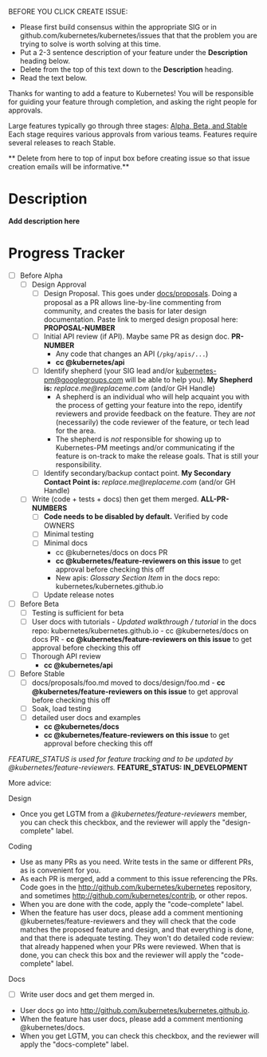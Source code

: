 
BEFORE YOU CLICK CREATE ISSUE:

- Please first build consensus within the appropriate SIG or in github.com/kubernetes/kubernetes/issues that
  that the problem you are trying to solve is worth solving at this time.
- Put a 2-3 sentence description of your feature under the **Description** heading below.
- Delete from the top of this text down to the **Description** heading.
- Read the text below.

Thanks for wanting to add a feature to Kubernetes!  You will be responsible for guiding
your feature through completion, and asking the right people for approvals.  

Large features typically go through three stages: [Alpha, Beta, and Stable](https://github.com/kubernetes/kubernetes/blob/master/docs/api.md#api-versioning)
Each stage requires various approvals from various teams.  Features require several releases
to reach Stable.


** Delete from here to top of input box before creating issue so that issue creation emails will be informative.**

# Description

**Add description here**


# Progress Tracker


- [ ] Before Alpha
    - [ ] Design Approval
      - [ ] Design Proposal.  This goes under [docs/proposals](https://github.com/kubernetes/kubernetes/docs/proposals).  Doing a proposal as a PR allows line-by-line commenting from community, and creates the basis for later design documentation.  Paste link to merged design proposal here: **PROPOSAL-NUMBER**
      - [ ] Initial API review (if API).  Maybe same PR as design doc. **PR-NUMBER**
        -  Any code that changes an API (`/pkg/apis/...`)
        -  **cc @kubernetes/api**
      - [ ] Identify shepherd (your SIG lead and/or kubernetes-pm@googlegroups.com will be able to help you). **My Shepherd is:** _replace.me@replaceme.com_ (and/or GH Handle)
        -  A shepherd is an individual who will help acquaint you with the process of getting your feature into the repo, identify reviewers and provide feedback on the feature. They are _not_ (necessarily) the code reviewer of the feature, or tech lead for the area.
        -  The shepherd is _not_ responsible for showing up to Kubernetes-PM meetings and/or communicating if the feature is on-track to make the release goals. That is still your responsibility.
      - [ ] Identify secondary/backup contact point. **My Secondary Contact Point is:** _replace.me@replaceme.com_ (and/or GH Handle)
    - [ ] Write (code + tests + docs) then get them merged.  **ALL-PR-NUMBERS**
      - [ ] **Code needs to be disabled by default.**   Verified by code OWNERS
      - [ ] Minimal testing
      - [ ] Minimal docs
        - cc @kubernetes/docs on docs PR
        - **cc @kubernetes/feature-reviewers on this issue** to get approval before checking this off
        - New apis: *Glossary Section Item* in the docs repo: kubernetes/kubernetes.github.io
      - [ ] Update release notes
- [ ] Before Beta
  - [ ] Testing is sufficient for beta
  - [ ] User docs with tutorials
        - *Updated walkthrough / tutorial* in the docs repo: kubernetes/kubernetes.github.io
        - cc @kubernetes/docs on docs PR
        - **cc @kubernetes/feature-reviewers on this issue** to get approval before checking this off
  - [ ] Thorough API review
    - **cc @kubernetes/api**
- [ ] Before Stable
  - [ ] docs/proposals/foo.md moved to docs/design/foo.md 
        - **cc @kubernetes/feature-reviewers on this issue** to get approval before checking this off
  - [ ] Soak, load testing 			
  - [ ] detailed user docs and examples
    - **cc @kubernetes/docs**
    - **cc @kubernetes/feature-reviewers on this issue** to get approval before checking this off

*FEATURE_STATUS is used for feature tracking and to be updated by @kubernetes/feature-reviewers.*
**FEATURE_STATUS: IN_DEVELOPMENT**

More advice:

Design
   - Once you get LGTM from a *@kubernetes/feature-reviewers* member, you can check this checkbox, and the reviewer will apply the "design-complete" label.
 
Coding
  - Use as many PRs as you need.  Write tests in the same or different PRs, as is convenient for you.
  - As each PR is merged, add a comment to this issue referencing the PRs.  Code goes in the http://github.com/kubernetes/kubernetes repository,
        and sometimes http://github.com/kubernetes/contrib, or other repos.
  - When you are done with the code, apply the "code-complete" label.
  - When the feature has user docs, please add a comment mentioning @kubernetes/feature-reviewers and they will
        check that the code matches the proposed feature and design, and that everything is done, and that there is adequate
        testing.  They won't do detailed code review: that already happened when your PRs were reviewed.
        When that is done, you can check this box and the reviewer will apply the "code-complete" label.

Docs
  - [ ] Write user docs and get them merged in.
  - User docs go into http://github.com/kubernetes/kubernetes.github.io.
  - When the feature has user docs, please add a comment mentioning @kubernetes/docs.
  - When you get LGTM, you can check this checkbox, and the reviewer will apply the "docs-complete" label.

